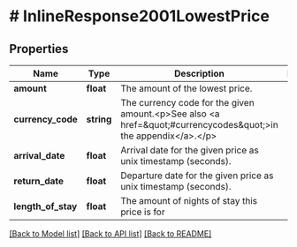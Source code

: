 # # InlineResponse2001LowestPrice

## Properties

Name | Type | Description | Notes
------------ | ------------- | ------------- | -------------
**amount** | **float** | The amount of the lowest price. |
**currency_code** | **string** | The currency code for the given amount.&lt;p&gt;See also &lt;a href&#x3D;\&quot;#currencycodes\&quot;&gt;in the appendix&lt;/a&gt;.&lt;/p&gt; |
**arrival_date** | **float** | Arrival date for the given price as unix timestamp (seconds). |
**return_date** | **float** | Departure date for the given price as unix timestamp (seconds). |
**length_of_stay** | **float** | The amount of nights of stay this price is for |

[[Back to Model list]](../../README.md#models) [[Back to API list]](../../README.md#endpoints) [[Back to README]](../../README.md)
